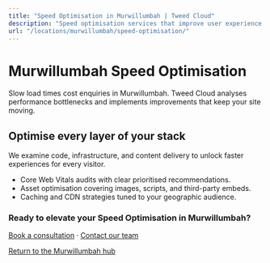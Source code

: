 ```yaml
---
title: "Speed Optimisation in Murwillumbah | Tweed Cloud"
description: "Speed optimisation services that improve user experience for Murwillumbah visitors."
url: "/locations/murwillumbah/speed-optimisation/"
---
```


# Murwillumbah Speed Optimisation

Slow load times cost enquiries in Murwillumbah. Tweed Cloud analyses performance bottlenecks and implements improvements that keep your site moving.

## Optimise every layer of your stack

We examine code, infrastructure, and content delivery to unlock faster experiences for every visitor.

- Core Web Vitals audits with clear prioritised recommendations.
- Asset optimisation covering images, scripts, and third-party embeds.
- Caching and CDN strategies tuned to your geographic audience.

### Ready to elevate your Speed Optimisation in Murwillumbah?

[Book a consultation](/consultation/) · [Contact our team](/contact/)

[Return to the Murwillumbah hub](/locations/murwillumbah/)

